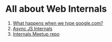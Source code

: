 # All about Web Internals

1. [What happens when we type google.com?](https://github.com/alex/what-happens-when)
2. [Async JS Internals](https://docs.google.com/document/d/1lsJURZbx1PtkeyOfBk36vymedPZ2eOrX4ArT4JPDPVU/edit#heading=h.8ll3ck13abwc)
3. [Internals Meetup repo](https://github.com/The-Internals)
